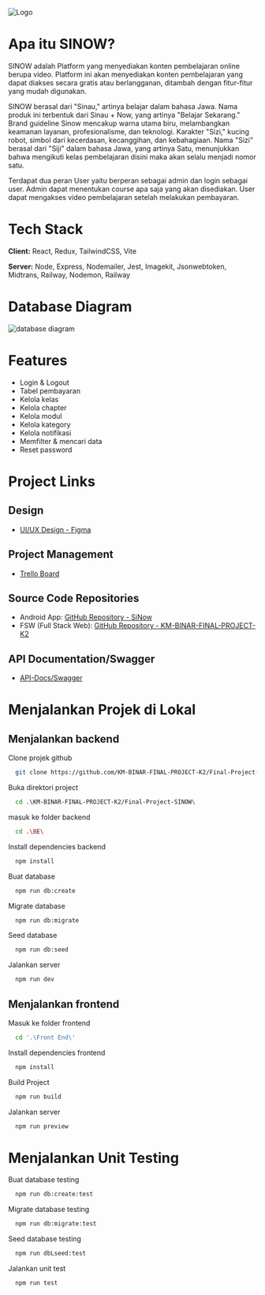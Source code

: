 
![Logo](https://ik.imagekit.io/96gmelvyq/sinow_logo_fsw.svg?updatedAt=1704019334801)


Apa itu SINOW?
==============

SINOW adalah Platform yang menyediakan konten
pembelajaran online berupa video. Platform ini akan
menyediakan konten pembelajaran yang dapat diakses
secara gratis atau berlangganan, ditambah dengan fitur-fitur yang mudah digunakan.

SINOW berasal dari "Sinau," artinya belajar dalam bahasa Jawa. Nama produk ini terbentuk dari Sinau + Now, yang artinya "Belajar Sekarang." Brand guideline Sinow mencakup warna utama biru, melambangkan keamanan layanan, profesionalisme, dan teknologi. Karakter "Sizi," kucing robot, simbol dari kecerdasan, kecanggihan, dan kebahagiaan. Nama "Sizi" berasal dari "Siji" dalam bahasa Jawa, yang artinya Satu, menunjukkan bahwa mengikuti kelas pembelajaran disini maka akan selalu menjadi nomor satu.

Terdapat dua peran User yaitu berperan sebagai admin dan login sebagai user. Admin dapat menentukan
course apa saja yang akan disediakan. User dapat
mengakses video pembelajaran setelah melakukan
pembayaran.

Tech Stack
==========

**Client:** React, Redux, TailwindCSS, Vite

**Server:** Node, Express, Nodemailer, Jest, Imagekit, Jsonwebtoken, Midtrans, Railway, Nodemon, Railway 


Database Diagram
================

![database diagram](https://ik.imagekit.io/96gmelvyq/binar%20-%20final%20project_aqoXF3ksk.svg?updatedAt=1704016354815)

Features
========

- Login & Logout
- Tabel pembayaran
- Kelola kelas
- Kelola chapter
- Kelola modul
- Kelola kategory
- Kelola notifikasi
- Memfilter & mencari data
- Reset password

Project Links
=============

Design
------

*   [UI/UX Design - Figma](https://www.figma.com/file/30q0s9eenpfof4eoLlxLJI/SINOW?type=design&node-id=0%3A1&mode=design&t=ywr7k0gJFZfqPhc6-1)

Project Management
------------------

*   [Trello Board](https://trello.com/b/dm7s6SKM/final-project-c7)

Source Code Repositories
------------------------

*   Android App: [GitHub Repository - SiNow](https://github.com/Budiart18/SiNow)
*   FSW (Full Stack Web): [GitHub Repository - KM-BINAR-FINAL-PROJECT-K2](https://github.com/KM-BINAR-FINAL-PROJECT-K2)

API Documentation/Swagger
-------------------------
*   [API-Docs/Swagger](https://sinow-production.up.railway.app/api-docs)

Menjalankan Projek di Lokal
====================================

Menjalankan backend
-------------------

Clone projek github

```bash
  git clone https://github.com/KM-BINAR-FINAL-PROJECT-K2/Final-Project-SINOW.git
```

Buka direktori project

```bash
  cd .\KM-BINAR-FINAL-PROJECT-K2/Final-Project-SINOW\
```

masuk ke folder backend
```bash
  cd .\BE\
```

Install dependencies backend

```bash
  npm install
```

Buat database

```bash
  npm run db:create
```

Migrate database

```bash
  npm run db:migrate
```

Seed database

```bash
  npm run db:seed
```

Jalankan server

```bash
  npm run dev
```

Menjalankan frontend
--------------------

Masuk ke folder frontend

```bash
  cd '.\Front End\'
```

Install dependencies frontend

```bash
  npm install
```

Build Project
```bash
  npm run build
```

Jalankan server

```bash
  npm run preview
```

Menjalankan Unit  Testing
=========================

Buat database testing

```bash
  npm run db:create:test
```

Migrate database testing
```bash
  npm run db:migrate:test
```

Seed database testing
```bash
  npm run dbLseed:test
```

Jalankan unit test
```bash
  npm run test
```

